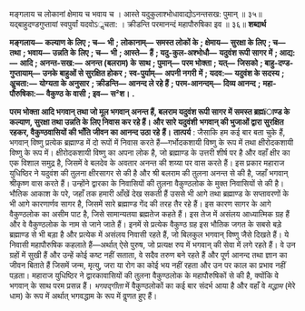  

मङ्गलाय च लोकानां क्षेमाय च भवाय च । आस्ते यदुकुलाश्भोधावाद्योऽनन्तसख: पुमान् ॥ ३५॥ यद्बाहुदण्डगुप्तायां स्वपुर्यां यदवोऽॢचता: । क्रीडन्ति परमानन्दं महापौरुषिका इव ॥ ३६॥ **शब्दार्थ** 

**मङ्गलाय—** **कल्याण के लिए** **; च—** **भी** **; लोकानाम्—** **समस्त लोकों के** **; क्षेमाय—** **सुरक्षा के लिए** **; च—** **तथा** **; भवाय—** **उन्नति के** **लिए** **; च—** **भी** **; आस्ते—** **हैं** **; यदु-कुल-अश्भोधौ—** **यदुवंश रूपी सागर में** **; आद्य:—** **आदि** **; अनन्त-सख:—** **अनन्त (बलराम) के** **साथ** **; पुमान्—** **परम भोक्ता** **; यत्—** **जिसको** **; बाहु-दण्ड-गुप्तायाम्—** **उनके बाहुओं से सुरक्षित होकर** **; स्व-पुर्याम्—** **अपनी नगरी** **में** **; यदव:—** **यदुवंश के सदस्य** **; अॢचता:—** **योग्यता के अनुसार** **; क्रीडन्ति—** **आनन्द ले रहे हैं** **; परम-आनन्दम्—** **दिव्य आनन्द** **;** **महा-पौरुषिका:—** **वैकुण्ठ के वासी** **; इव—** **स²श।** **.** 

**परम भोक्ता आदि भगवान् तथा जो मूल भगवान् अनन्त हैं, बलराम यदुवंश रूपी सागर में** **समस्त ब्रह्मïाण्ड के कल्याण, सुरक्षा तथा उन्नति के लिए निवास कर रहे हैं। और सारे यदुवंशी** **भगवान् की भुजाओं द्वारा सुरक्षित रहकर, वैकुण्ठवासियों की भाँति जीवन का आनन्द उठा रहे** **हैं।** **तात्पर्य** : जैसाकि हम कई बार बता चुके हैं, भगवान् विष्णु प्रत्येक ब्रह्माण्ड में दो रूपों में निवास करते हैं—गर्भोदकशायी विष्णु के रूप में तथा क्षीरोदकशायी विष्णु के रूप में। क्षीरोदकशायी विष्णु का अपना लोक है, जो ब्रह्माण्ड के उत्तरी शीर्ष पर है और वहाँ क्षीर का एक विशाल समुद्र है, जिसमें वे बलदेव के अवतार अनन्त की शय्या पर वास करते हैं। इस प्रकार महाराज युधिष्ठिर ने यदुवंश की तुलना क्षीरसागर से की है और श्री बलराम की तुलना अनन्त से की है, जहाँ भगवान् श्रीकृष्ण वास करते हैं। उन्होंने द्वारका के निवासियों की तुलना वैकुण्ठलोक के मुक्त निवासियों से की है। भौतिक आकाश के परे, जहाँ तक हमारी आँखें देख सकती हैं उससे भी आगे तथा ब्रह्माण्ड के सप्तावरणों के भी आगे कारणार्णव सागर है, जिसमें सारे ब्रह्माण्ड गेंद की तरह तैर रहे हैं। इस कारण सागर के आगे वैकुण्ठलोक का असीम पाट है, जिसे सामान्यतया ब्रह्मतेज कहते हैं। इस तेज में असंलय आध्यात्मिक ग्रह हैं और वे वैकुण्ठलोक के नाम से जाने जाते हैं। इनमें से प्रत्येक वैकुण्ठ ग्रह इस भौतिक जगत के सबसे बड़े ब्रह्माण्ड से भी बड़ा है और प्रत्येक में असंलय निवासी रहते हैं, जो बिलकुल भगवान् विष्णु जैसे दिखते हैं। ये निवासी महापौरुषिक कहलाते हैं—अर्थात् ऐसे पुरुष, जो प्रत्यक्ष रुप में भगवान् की सेवा में लगे रहते हैं। वे उन ग्रहों में सुखी हैं और उन्हें कोई कष्ट नहीं सताता, वे सदैव तरुण बने रहते हैं और पूर्ण आनन्द तथा ज्ञान का जीवन बिताते हैं जिसमें जन्म, मृत्यु, जरा या रोग का कोई भय नहीं रहता और उन पर काल का प्रभाव नहीं पड़ता। महाराज युधिष्ठिर ने द्वारकावासियों की तुलना वैकुण्ठलोक के महापौरुषिकों से की है, क्योंकि वे भगवान् के साथ परम प्रसन्न हैं। *भगवद्गीता* में वैकुण्ठलोकों का कई बार संदर्भ आया है और वहाँ वे *मद्धाम* (मेरे धाम) के रूप में अर्थात् भगवद्धाम के रूप में वॢणत हुए हैं। 